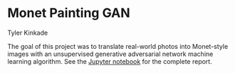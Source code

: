 # Monet Painting GAN

Tyler Kinkade

The goal of this project was to translate real-world photos into Monet-style images with an unsupervised generative adversarial network machine learning algorithm. 
See the [Jupyter notebook](https://github.com/tyknkd/monet-painting-gan/blob/main/project.ipynb) for the complete report.